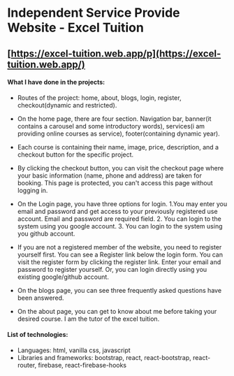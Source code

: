 # Independent Service Provide Website - Excel Tuition

## [https://excel-tuition.web.app/p](https://excel-tuition.web.app/)

#### What I have done in the projects: 
* Routes of the project: home, about, blogs, login, register, checkout(dynamic and restricted).

* On the home page, there are four section. Navigation bar, banner(it contains a carousel and some introductory words), services(i am providing online courses as service), footer(containing dynamic year).

* Each course is containing their name, image, price, description, and a checkout button for the specific project. 

* By clicking the checkout button, you can visit the checkout page where your basic information (name, phone and address) are taken for booking. This page is protected, you can't access this page without logging in.

* On the Login page, you have three options for login. 1.You may enter you email and password and get access to your previously registered use account. Email and password are required field. 2. You can login to the system using you google account. 3. You can login to the system using you github account.

* If you are not a registered member of the website, you need to register yourself first. You can see a Register link below the login form. You can visit the register form by clicking the register link. Enter your email and password to register yourself. Or, you can login directly using you existing google/github account.

* On the blogs page, you can see three frequently asked questions have been answered.
* On the about page, you can get to know about me before taking your desired course. I am the tutor of the excel tuition. 


#### List of technologies: 
* Languages: html, vanilla css, javascript
* Libraries and frameworks: bootstrap, react, react-bootstrap, react-router, firebase, react-firebase-hooks